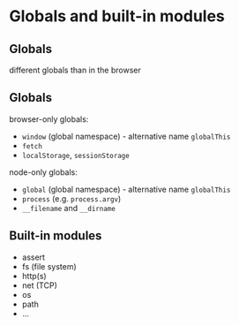 # Globals and built-in modules

## Globals

different globals than in the browser

## Globals

browser-only globals:

- `window` (global namespace) - alternative name `globalThis`
- `fetch`
- `localStorage`, `sessionStorage`

node-only globals:

- `global` (global namespace) - alternative name `globalThis`
- `process` (e.g. `process.argv`)
- `__filename` and `__dirname`

## Built-in modules

- assert
- fs (file system)
- http(s)
- net (TCP)
- os
- path
- ...
